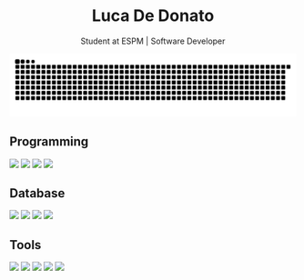 <h1 align="center">Luca De Donato</h1>


<p align="center">
  Student at ESPM | Software Developer
</p>


<!-- Snake -->
<p align="center">
  <img src="https://github.com/lucaddonato/lucaddonato/blob/output/github-contribution-grid-snake.svg" alt="snake gif" />
</p>
<p></p>


<!-- About me -->
<h2>Programming</h2>
<p>
  <img src="https://img.shields.io/badge/-Python-44E376?style=for-the-badge&logo=python&logoColor=white">
  <img src="https://img.shields.io/badge/-JavaScript-216E39?style=for-the-badge&logo=javascript&logoColor=white">
  <img src="https://img.shields.io/badge/-Java-216E39?style=for-the-badge&logo=java&logoColor=white">
  <img src="https://img.shields.io/badge/-Node.js-44E376?style=for-the-badge&logo=node.js&logoColor=white">
</p>
<p></p>


<h2>Database</h2>
<p>
  <img src="https://img.shields.io/badge/-SQL-216E39?style=for-the-badge&logo=postgresql&logoColor=white">
  <img src="https://img.shields.io/badge/-MySQL-44E376?style=for-the-badge&logo=mysql&logoColor=white">
  <img src="https://img.shields.io/badge/-SQLite-216E39?style=for-the-badge&logo=sqlite&logoColor=white">
  <img src="https://img.shields.io/badge/-PostgreSQL-44E376?style=for-the-badge&logo=postgresql&logoColor=white">
</p>
<p></p>


<h2>Tools</h2>
<p>
  <img src="https://img.shields.io/badge/-R-216E39?style=for-the-badge&logo=r&logoColor=white">
  <img src="https://img.shields.io/badge/-Tableau-44E376?style=for-the-badge&logo=tableau&logoColor=white">
  <img src="https://img.shields.io/badge/-Power%20BI-216E39?style=for-the-badge&logo=powerbi&logoColor=white">
  <img src="https://img.shields.io/badge/-Docker-44E376?style=for-the-badge&logo=docker&logoColor=white">
  <img src="https://img.shields.io/badge/-Airflow-216E39?style=for-the-badge&logo=apache-airflow&logoColor=white">
</p>
